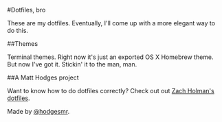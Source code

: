 #Dotfiles, bro

These are my dotfiles. Eventually, I'll come up with a more elegant way to do this.

##Themes

Terminal themes. Right now it's just an exported OS X Homebrew theme. But now I've got it. Stickin' it to the man, man.

##A Matt Hodges project

Want to know how to do dotfiles correctly? Check out out [Zach Holman's dotfiles](http://github.com/holman/dotfiles).

Made by [@hodgesmr](http://twitter.com/hodgesmr).
